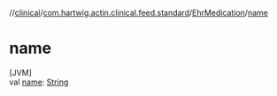 //[clinical](../../../index.md)/[com.hartwig.actin.clinical.feed.standard](../index.md)/[EhrMedication](index.md)/[name](name.md)

# name

[JVM]\
val [name](name.md): [String](https://kotlinlang.org/api/latest/jvm/stdlib/kotlin/-string/index.html)
